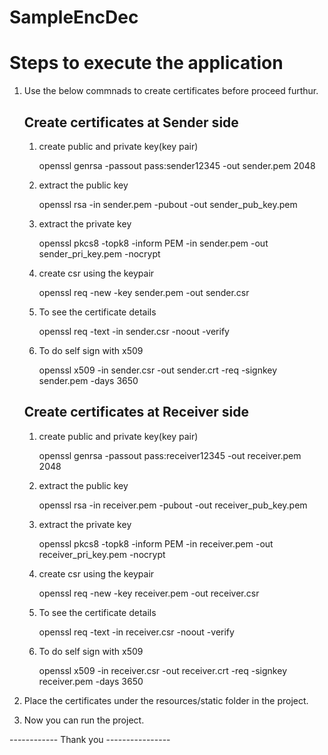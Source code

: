 # SampleEncDec

Steps to execute the application
================================

1. Use the below commnads to create certificates before proceed furthur.

    Create certificates at Sender side
    ----------------------------------

    1. create public and private key(key pair)

        openssl genrsa -passout pass:sender12345 -out sender.pem 2048

    2. extract the public key

        openssl rsa -in sender.pem -pubout -out sender_pub_key.pem

    3. extract the private key

        openssl pkcs8 -topk8 -inform PEM -in sender.pem -out sender_pri_key.pem -nocrypt

    4. create csr using the keypair

        openssl req -new -key sender.pem -out sender.csr

    5. To see the certificate details

        openssl req -text -in sender.csr -noout -verify

    6. To do self sign with x509

        openssl x509 -in sender.csr -out sender.crt -req -signkey sender.pem -days 3650


    Create certificates at Receiver side
    ------------------------------------

    1. create public and private key(key pair)

        openssl genrsa -passout pass:receiver12345 -out receiver.pem 2048

    2. extract the public key

        openssl rsa -in receiver.pem -pubout -out receiver_pub_key.pem

    3. extract the private key

        openssl pkcs8 -topk8 -inform PEM -in receiver.pem -out receiver_pri_key.pem -nocrypt

    4. create csr using the keypair

        openssl req -new -key receiver.pem -out receiver.csr

    5. To see the certificate details

        openssl req -text -in receiver.csr -noout -verify

    6. To do self sign with x509

        openssl x509 -in receiver.csr -out receiver.crt -req -signkey receiver.pem -days 3650

2. Place the certificates under the resources/static folder in the project.

3. Now you can run the project. 

------------ Thank you ----------------

